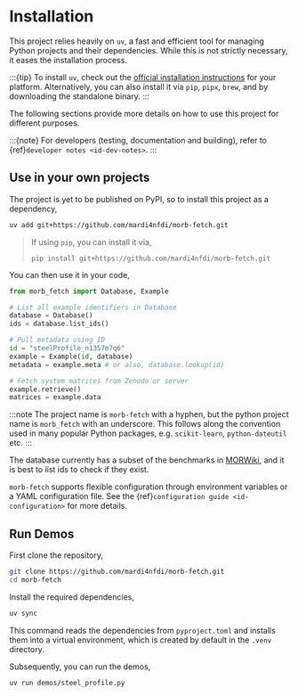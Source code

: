 # Installation

This project relies heavily on `uv`, a fast and efficient tool for managing Python projects and their dependencies. While this is not strictly necessary, it eases the installation process.

:::{tip}
To install `uv`, check out the [official installation instructions](https://docs.astral.sh/uv/getting-started/installation/) for your platform. Alternatively, you can also install it via `pip`, `pipx`, `brew`, and by downloading the standalone binary.
:::

The following sections provide more details on how to use this project for different purposes.

:::{note}
For developers (testing, documentation and building), refer to {ref}`developer notes <id-dev-notes>`.
:::

## Use in your own projects

The project is yet to be published on PyPI, so to install this project as a dependency,

```bash
uv add git+https://github.com/mardi4nfdi/morb-fetch.git
```
> If using `pip`, you can install it via,
> ```
> pip install git+https://github.com/mardi4nfdi/morb-fetch.git
> ```

You can then use it in your code,
```python
from morb_fetch import Database, Example

# List all example identifiers in Database
database = Database()
ids = database.list_ids()

# Pull metadata using ID
id = "steelProfile_n1357m7q6"
example = Example(id, database)
metadata = example.meta # or also, database.lookup(id)

# Fetch system matrices from Zenodo or server
example.retrieve()
matrices = example.data
```
:::note
The project name is `morb-fetch` with a hyphen, but the python project name is `morb_fetch` with an underscore.
This follows along the convention used in many popular Python packages, e.g. `scikit-learn`, `python-dateutil` etc.
:::

The database currently has a subset of the benchmarks in [MORWiki](https://modelreduction.org/morwiki), and it is best to list ids to check if they exist.

`morb-fetch` supports flexible configuration through environment variables or a YAML configuration file. See the {ref}`configuration guide <id-configuration>` for more details.

## Run Demos
First clone the repository,

```bash
git clone https://github.com/mardi4nfdi/morb-fetch.git
cd morb-fetch
```

Install the required dependencies,

```bash
uv sync
```
This command reads the dependencies from `pyproject.toml` and installs them into a virtual environment, which is created by default in the `.venv` directory.

Subsequently, you can run the demos,

```bash
uv run demos/steel_profile.py
```
